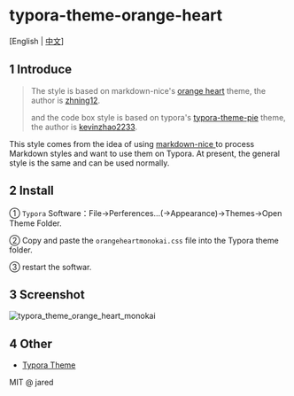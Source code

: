 # typora-theme-orange-heart

[English | [中文](README_CN.md)]

## 1 Introduce

> The style is based on markdown-nice's [orange heart](https://preview.mdnice.com/themes/id/1) theme, the author is [zhning12](https://github.com/zhning12).
>
> and the code box style is based on typora's [typora-theme-pie](https://github.com/kevinzhao2233/typora-theme-pie) theme, the author is [kevinzhao2233](https://github.com/kevinzhao2233).

This style comes from the idea of using [markdown-nice ](https://github.com/mdnice/markdown-nice)to process Markdown styles and want to use them on Typora. At present, the general style is the same and can be used normally.

## 2 Install

① `Typora` Software：File->Perferences...(->Appearance)->Themes->Open Theme Folder.

② Copy and paste the `orangeheartmonokai.css` file into the Typora theme folder.

③ restart the softwar.

## 3 Screenshot

![typora_theme_orange_heart_monokai](https://mds-1303228113.cos.ap-chongqing.myqcloud.com/imgs/image-20210322112232652.png)

## 4 Other

- [Typora Theme](http://theme.typora.io/)

MIT @ jared
